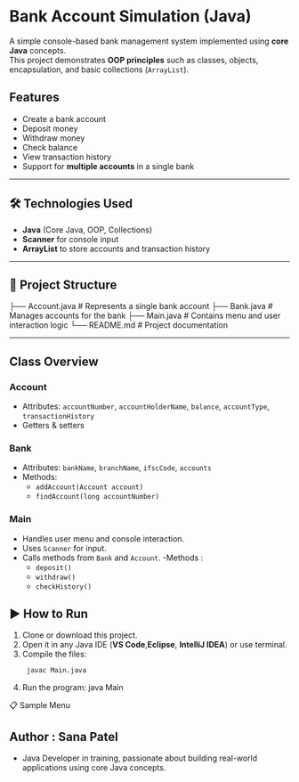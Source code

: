 # Bank Account Simulation (Java)

A simple console-based bank management system implemented using **core Java** concepts.  
This project demonstrates **OOP principles** such as classes, objects, encapsulation, and basic collections (`ArrayList`).


## Features
- Create a bank account
- Deposit money
- Withdraw money
- Check balance
- View transaction history
- Support for **multiple accounts** in a single bank

---

## 🛠 Technologies Used
- **Java** (Core Java, OOP, Collections)
- **Scanner** for console input
- **ArrayList** to store accounts and transaction history

---

## 📂 Project Structure
├── Account.java # Represents a single bank account
├── Bank.java # Manages accounts for the bank
├── Main.java # Contains menu and user interaction logic
└── README.md # Project documentation


---

##  Class Overview

### **Account**
- Attributes: `accountNumber`, `accountHolderName`, `balance`, `accountType`, `transactionHistory`
- Getters & setters

### **Bank**
- Attributes: `bankName`, `branchName`, `ifscCode`, `accounts`
- Methods:
  - `addAccount(Account account)`
  - `findAccount(long accountNumber)`

### **Main**
- Handles user menu and console interaction.
- Uses `Scanner` for input.
- Calls methods from `Bank` and `Account`.
-Methods :
  - `deposit()`
  - `withdraw()`
  - `checkHistory()`


## ▶️ How to Run
1. Clone or download this project.
2. Open it in any Java IDE (**VS Code**,**Eclipse**, **IntelliJ IDEA**) or use terminal.
3. Compile the files:
   ```bash
    javac Main.java
4. Run the program:
    java Main

📋 Sample Menu

## Author : Sana Patel
- Java Developer in training, passionate about building real-world applications using core Java concepts.

